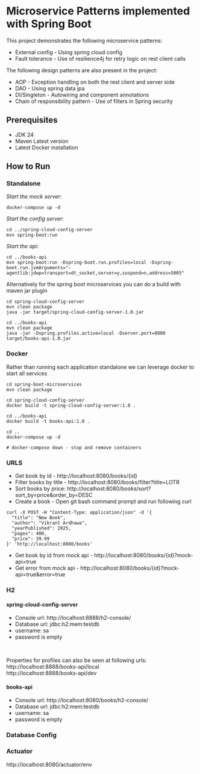 # Microservice Patterns implemented with Spring Boot

This project demonstrates the following microservice patterns:
* External config - Using spring cloud config
* Fault tolerance - Use of resilience4j for retry logic on rest client calls

The following design patterns are also present in the project:
* AOP - Exception handling on both the rest client and server side
* DAO - Using spring data jpa
* DI/Singleton - Autowiring and component annotations
* Chain of responsibility pattern - Use of filters in Spring security

## Prerequisites

* JDK 24
* Maven Latest version
* Latest Docker installation

## How to Run

### Standalone
*Start the mock server*:
```
docker-compose up -d
```
*Start the config server*:
```
cd ../spring-cloud-config-server
mvn spring-boot:run
```
*Start the api*:
```
cd ../books-api
mvn spring-boot:run -Dspring-boot.run.profiles=local -Dspring-boot.run.jvmArguments="-agentlib:jdwp=transport=dt_socket,server=y,suspend=n,address=5005" 
```
Alternatively for the spring boot microservices you can do a build with maven jar plugin
```
cd spring-cloud-config-server
mvn clean package 
java -jar target/spring-cloud-config-server-1.0.jar

cd ../books-api
mvn clean package 
java -jar -Dspring.profiles.active=local -Dserver.port=8080 target/books-api-1.0.jar
```

### Docker
Rather than running each application standalone we can leverage docker to start all services
```
cd spring-boot-microservices
mvn clean package

cd spring-cloud-config-server
docker build -t spring-cloud-config-server:1.0 .

cd ../books-api
docker build -t books-api:1.0 .

cd ..
docker-compose up -d 

# docker-compose down - stop and remove containers
```

### URLS

* Get book by id - http://localhost:8080/books/{id}
* Filter books by title - http://localhost:8080/books/filter?title=LOTR
* Sort books by price: http://localhost:8080/books/sort?sort_by=price&order_by=DESC
* Create a book - Open git bash command prompt and run following curl
```
curl -X POST -H "Content-Type: application/json" -d '{
  "title": "New Book",
  "author": "Vikrant Ardhawa",
  "yearPublished": 2025,
  "pages": 400,
  "price": 39.99
}' 'http://localhost:8080/books'
```
* Get book by id from mock api - http://localhost:8080/books/{id}?mock-api=true
* Get error from mock api - http://localhost:8080/books/{id}?mock-api=true&error=true


### H2

#### spring-cloud-config-server
* Console url: http://localhost:8888/h2-console/  
* Database url: jdbc:h2:mem:testdb  
* username: sa  
* password is empty
<br/>

Properties for profiles can also be seen at following urls:
http://localhost:8888/books-api/local <br/>
http://localhost:8888/books-api/dev

#### books-api
* Console url: http://localhost:8080/books/h2-console/  
* Database url: jdbc:h2:mem:testdb
* username: sa
* password is empty

### Database Config


### Actuator
http://localhost:8080/actuator/env